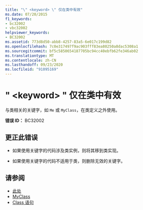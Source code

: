 ```yaml
---
title: "\" <keyword> \" 仅在类中有效"
ms.date: 07/20/2015
f1_keywords:
- bc32002
- vbc32002
helpviewer_keywords:
- BC32002
ms.assetid: 773d8d50-abb8-4257-83a5-6e017c199d82
ms.openlocfilehash: 7c0e317497f9ac903fff83ea80250a8dac5308a1
ms.sourcegitcommit: bf5c5850654187705bc94cc40ebfb62fe346ab02
ms.translationtype: MT
ms.contentlocale: zh-CN
ms.lasthandoff: 09/23/2020
ms.locfileid: "91095169"
---
```

# <a name="keyword-is-valid-only-within-a-class"></a>" \<keyword> " 仅在类中有效

与类相关的关键字，如 `Me` 或 `MyClass`，在类定义之外使用。  
  
 **错误 ID：** BC32002  
  
## <a name="to-correct-this-error"></a>更正此错误  
  
- 如果使用关键字的代码涉及类实例，则将其移到类实现。  
  
- 如果使用关键字的代码不适用于类，则删除无效的关键字。  
  
## <a name="see-also"></a>请参阅

- [此处](../programming-guide/program-structure/me-my-mybase-and-myclass.md#me)
- [MyClass](../programming-guide/program-structure/me-my-mybase-and-myclass.md#myclass)
- [Class 语句](../language-reference/statements/class-statement.md)

